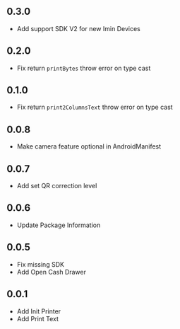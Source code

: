 ## 0.3.0

* Add support SDK V2 for new Imin Devices

## 0.2.0

* Fix return `printBytes` throw error on type cast

## 0.1.0

* Fix return `print2ColumnsText` throw error on type cast

## 0.0.8

* Make camera feature optional in AndroidManifest

## 0.0.7

* Add set QR correction level

## 0.0.6

* Update Package Information

## 0.0.5

* Fix missing SDK
* Add Open Cash Drawer

## 0.0.1

* Add Init Printer
* Add Print Text
